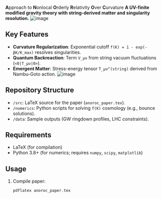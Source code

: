 **A**pproach to **N**onlocal **O**rderly **R**elativity **O**ver **C**urvature
**A UV-finite modified gravity theory with string-derived matter and singularity resolution.**
![image](https://github.com/user-attachments/assets/837409a8-8c2d-46df-b825-6c7e1ae57169)

## Key Features
- **Curvature Regularization**: Exponential cutoff `f(K) = 1 - exp(-βK/K_max)` resolves singularities.
- **Quantum Backreaction**: Term `V_μν` from string vacuum fluctuations (`<0|T_μν|0>`).
- **Emergent Matter**: Stress-energy tensor `T_μν^(string)` derived from Nambu-Goto action.
![image](https://github.com/user-attachments/assets/b5a7298f-6239-4cca-bc66-43a40e7b9ed1)

## Repository Structure
- `/src`: LaTeX source for the paper (`anoroc_paper.tex`).
- `/numerics`: Python scripts for solving `f(K)` cosmology (e.g., bounce solutions).
- `/data`: Sample outputs (GW ringdown profiles, LHC constraints).

## Requirements
- LaTeX (for compilation)
- Python 3.8+ (for numerics; requires `numpy`, `scipy`, `matplotlib`)

## Usage
1. Compile paper:
   ```bash
   pdflatex anoroc_paper.tex
